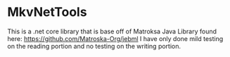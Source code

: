 # MkvNetTools

This is a .net core library that is base off of Matroksa Java Library found here:
https://github.com/Matroska-Org/jebml
I have only done mild testing on the reading portion and no testing on the writing portion.
